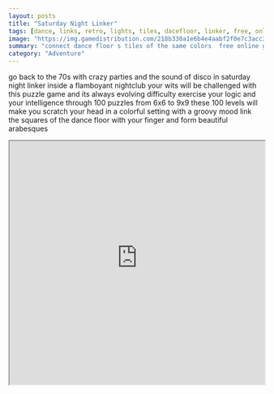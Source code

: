 ```yaml
---
layout: posts
title: "Saturday Night Linker"
tags: [dance, links, retro, lights, tiles, dacefloor, linker, free, online, games, oyna, game, free, games, play, play, games]
image: "https://img.gamedistribution.com/218b330a1e6b4e4aabf2f0e7c3acc306.jpg"
summary: "connect dance floor s tiles of the same colors  free online games oyna game free games play play games"
category: "Adventure"
---
```


go back to the 70s with crazy parties and the sound of disco in saturday night linker inside a flamboyant nightclub your wits will be challenged with this puzzle game and its always evolving difficulty exercise your logic and your intelligence through 100 puzzles from 6x6 to 9x9 these 100 levels will make you scratch your head in a colorful setting with a groovy mood link the squares of the dance floor with your finger and form beautiful arabesques

<iframe width="100%" height="480px;" src="https://html5.gamedistribution.com/218b330a1e6b4e4aabf2f0e7c3acc306/"></iframe>